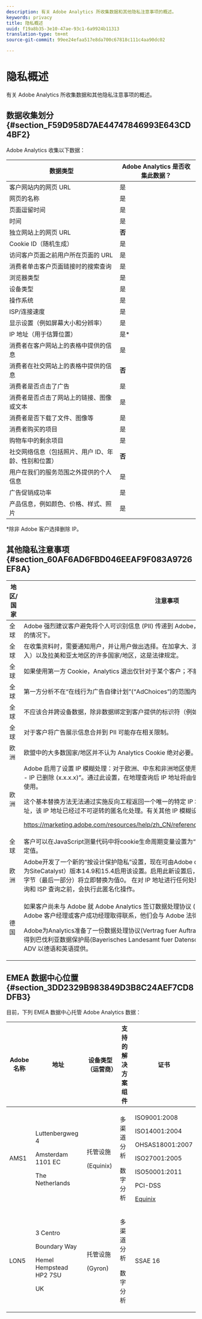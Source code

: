 ```yaml
---
description: 有关 Adobe Analytics 所收集数据和其他隐私注意事项的概述。
keywords: privacy
title: 隐私概述
uuid: f19a8b35-3e10-47ae-93c1-6a9924b11313
translation-type: tm+mt
source-git-commit: 99ee24efaa517e8da700c67818c111c4aa90dc02

---
```



# 隐私概述

有关 Adobe Analytics 所收集数据和其他隐私注意事项的概述。

## 数据收集划分 {#section_F59D958D7AE44747846993E643CD4BF2}

Adobe Analytics 收集以下数据：

| 数据类型 | Adobe Analytics 是否收集此数据？ |
|---|---|
| 客户网站内的网页 URL | 是 |
| 网页的名称 | 是 |
| 页面逗留时间 | 是 |
| 时间 | 是 |
| 独立网站上的网页 URL | **否** |
| Cookie ID（随机生成） | 是 |
| 访问客户页面之前用户所在页面的 URL | 是 |
| 消费者单击客户页面链接时的搜索查询 | 是 |
| 浏览器类型 | 是 |
| 设备类型 | 是 |
| 操作系统 | 是 |
| ISP/连接速度 | 是 |
| 显示设置（例如屏幕大小和分辨率） | 是 |
| IP 地址（用于估算位置） | 是* |
| 消费者在客户网站上的表格中提供的信息 | 是 |
| 消费者在社交网站上的表格中提供的信息 | **否** |
| 消费者是否点击了广告 | 是 |
| 消费者是否点击了网站上的链接、图像或文本 | 是 |
| 消费者是否下载了文件、图像等 | 是 |
| 消费者购买的项目 | 是 |
| 购物车中的剩余项目 | 是 |
| 社交网络信息（包括照片、用户 ID、年龄、性别和位置） | **否** |
| 用户在我们的服务范围之外提供的个人信息 | 是 |
| 广告促销成功率 | 是 |
| 产品信息，例如颜色、价格、样式、照片 | 是 |

*除非 Adobe 客户选择删除 IP。

## 其他隐私注意事项 {#section_60AF6AD6FBD046EEAF9F083A9726EF8A}

<table id="table_247B425E774F403288233824870D070E"> 
 <thead> 
  <tr> 
   <th colname="col1" class="entry"> 地区/国家 </th> 
   <th colname="col2" class="entry"> 注意事项 </th> 
  </tr> 
 </thead>
 <tbody> 
  <tr> 
   <td colname="col1"> 全球 </td> 
   <td colname="col2"> Adobe 强烈建议客户避免将个人可识别信息 (PII) 传递到 Adobe，特别是在 Analytics 不要求必须提供 PII 的情况下。 </td> 
  </tr> 
  <tr> 
   <td colname="col1"> 全球 </td> 
   <td colname="col2"> 在收集资料时，需要通知用户，并让用户做出选择。在加拿大、澳大利亚、欧盟（一些国家/地区可选择加入）以及拉美和亚太地区的许多国家/地区，这是法律规定。 </td> 
  </tr> 
  <tr> 
   <td colname="col1"> 全球 </td> 
   <td colname="col2"> 如果使用第一方 Cookie，Analytics 退出仅针对于某个客户；不能在 Adobe.com 上使用退出选项。 </td> 
  </tr> 
  <tr> 
   <td colname="col1"> 全球 </td> 
   <td colname="col2"> 第一方分析不在“在线行为广告自律计划”(“AdChoices”)的范围内。 </td> 
  </tr> 
  <tr> 
   <td colname="col1"> 全球 </td> 
   <td colname="col2"> 不应该合并跨设备数据，除非数据绑定到客户提供的标识符（例如哈希用户名）。 </td> 
  </tr> 
  <tr> 
   <td colname="col1"> 全球 </td> 
   <td colname="col2"> 对于客户将广告展示信息合并到 PII 可能存在相关限制。 </td> 
  </tr> 
  <tr> 
   <td colname="col1"> 欧洲 </td> 
   <td colname="col2"> 欧盟中的大多数国家/地区并不认为 Analytics Cookie 绝对必要。 </td> 
  </tr> 
  <tr> 
   <td colname="col1"> 欧洲 </td> 
   <td colname="col2"> Adobe 启用了设置 IP 模糊处理：对于欧洲、中东和非洲地区使用报表包集的所有客户，默认设置为“已启用 - IP 已删除 (x.x.x.x)”。通过此设置，在地理查询后 IP 地址将由值 (x.x.x.x) 完全取代，且不再可作为数据点使用。 <p>这个基本替换方法无法通过实施反向工程返回一个唯一的特定 IP 地址。客户或 Adobe 均无法访问该 IP 地址，该 IP 地址已经过不可逆转的匿名化处理。有关其他 IP 模糊设置的详细信息，请参阅 </p> <p> <a href="https://marketing.adobe.com/resources/help/en_US/reference/index.html#General_Account_Settings"  > https://marketing.adobe.com/resources/help/zh_CN/reference/index.html#General_Account_Settings </a> </p> </td> 
  </tr> 
  <tr> 
   <td colname="col1"> 全球 </td> 
   <td colname="col2"> 客户可以在JavaScript测量代码中将cookie生命周期变量设置为“none”、“session”或以秒为单位的其他指定值。 </td> 
  </tr> 
  <tr> 
   <td colname="col1"> 欧洲 </td> 
   <td colname="col2"> Adobe开发了一个新的“按设计保护隐私”设置，现在可由Adobe clientCare for Adobe Analytics（以前称为SiteCatalyst）版本14.9和15.4启用该设置。启用此新设置后，Adobe收集IP地址后，IP地址的最后八位字节（最后一部分）将立即替换为值0。 在对 IP 地址进行任何处理之前，包括在对 IP 地址进行可选地理查询和 ISP 查询之前，会执行此匿名化操作。 </td> 
  </tr> 
  <tr> 
   <td colname="col1"> 德国 </td> 
   <td colname="col2"> <p>如果客户尚未与 Adobe 就 Adobe Analytics 签订数据处理协议 (Data Processing Agreement)，则应与 Adobe 客户经理或客户成功经理取得联系，他们会与 Adobe 法律部合作，协助签订 DPA。 </p> <p>Adobe为Analytics准备了一份数据处理协议(Vertrag fuer Auftragsdatenverarbeitung - ADV)，该协议已得到巴伐利亚数据保护局(Bayerisches Landesamt fuer Datenschutzaufsicht - BayLDA)的审查和批准。 ADV 以德语和英语提供。 </p> </td> 
  </tr> 
 </tbody> 
</table>

## EMEA 数据中心位置 {#section_3DD2329B983849D3B8C24AEF7CD8DFB3}

目前，下列 EMEA 数据中心托管 Adobe Analytics 数据：

<table id="table_65794B3790FD4B519EE89CF4F4B88314"> 
 <thead> 
  <tr> 
   <th colname="col1" class="entry"> Adobe 名称 </th> 
   <th colname="col2" class="entry"> 地址 </th> 
   <th colname="col3" class="entry"> 设备类型（运营商） </th> 
   <th colname="col4" class="entry"> 支持的解决方案组件 </th> 
   <th colname="col5" class="entry"> 证书 </th> 
  </tr> 
 </thead>
 <tbody> 
  <tr> 
   <td colname="col1"> AMS1 </td> 
   <td colname="col2"> <p>Luttenbergweg 4 </p> <p>Amsterdam 1101 EC </p> <p>The Netherlands </p> </td> 
   <td colname="col3"> <p>托管设施 </p> <p>(Equinix) </p> </td> 
   <td colname="col4"> <p>多渠道分析 </p> <p>数字分析 </p> </td> 
   <td colname="col5"> <p>ISO9001:2008 </p> <p>ISO14001:2004 </p> <p>OHSAS18001:2007 </p> <p>ISO27001:2005 </p> <p>ISO50001:2011 </p> <p>PCI-DSS </p> <p> <a href="https://www.equinix.com/solutions/by-services/colocation/standards-and-compliance/iso-certified-data-centers/#table"  > Equinix </a> </p> </td> 
  </tr> 
  <tr> 
   <td colname="col1"> LON5 </td> 
   <td colname="col2"> <p>3 Centro </p> <p>Boundary Way </p> <p>Hemel Hempstead HP2 7SU </p> <p>UK </p> </td> 
   <td colname="col3"> <p>托管设施 </p> <p>(Gyron) </p> </td> 
   <td colname="col4"> <p>多渠道分析 </p> <p>数字分析 </p> </td> 
   <td colname="col5"> SSAE 16 </td> 
  </tr> 
 </tbody> 
</table>
